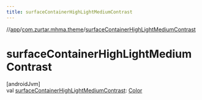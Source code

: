 ```yaml
---
title: surfaceContainerHighLightMediumContrast
---
```

//[app](../../index.html)/[com.zurtar.mhma.theme](index.html)/[surfaceContainerHighLightMediumContrast](surface-container-high-light-medium-contrast.html)



# surfaceContainerHighLightMediumContrast



[androidJvm]\
val [surfaceContainerHighLightMediumContrast](surface-container-high-light-medium-contrast.html): [Color](https://developer.android.com/reference/kotlin/androidx/compose/ui/graphics/Color.html)




